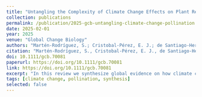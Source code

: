 ```yaml
---
title: "Untangling the Complexity of Climate Change Effects on Plant Reproductive Traits and Pollinators: A Systematic Global Synthesis"
collection: publications
permalink: /publication/2025-gcb-untangling-climate-change-pollination
date: 2025-02-01
year: 2025
venue: "Global Change Biology"
authors: "Martén-Rodríguez, S.; Cristobal-Pérez, E. J.; de Santiago-Hernández, M. H.; Huerta-Ramos, G.; Clemente-Martínez, L.; Krupnick, G.; Taylor, O.; Lopezaraiza-Mikel, M.; Balvino-Olvera, F. J.; Sentíes-Aguilar, E. M.; Díaz-Infante, S.; Aguirre Jaimes, A.; Novais, S.; Cortés-Flores, J.; Lobo-Segura, J.; Fuchs, E. J.; Delgado-Carrillo, O.; Ruiz-Mercado, I.; Sáyago-Lorenzana, R.; Pérez-Arroyo, K.; Quesada, M."
citation: "Martén-Rodríguez, S., Cristobal-Pérez, E. J., de Santiago-Hernández, M. H., <b>Huerta-Ramos, G.</b>, Clemente-Martínez, L., Krupnick, G., Taylor, O., Lopezaraiza-Mikel, M., Balvino-Olvera, F. J., Sentíes-Aguilar, E. M., Díaz-Infante, S., Aguirre Jaimes, A., Novais, S., Cortés-Flores, J., Lobo-Segura, J., Fuchs, E. J., Delgado-Carrillo, O., Ruiz-Mercado, I., Sáyago-Lorenzana, R., Pérez-Arroyo, K., & Quesada, M. (2025). Untangling the complexity of climate change effects on plant reproductive traits and pollinators: A systematic global synthesis. Global Change Biology, 31(2), e70081. https://doi.org/10.1111/gcb.70081"
doi: 10.1111/gcb.70081
paperurl: https://doi.org/10.1111/gcb.70081
link: https://doi.org/10.1111/gcb.70081
excerpt: "In this review we synthesize global evidence on how climate change alters plant reproductive traits and pollinators—timing, floral rewards, and interactions—highlighting major gaps in tropical systems."
tags: [climate change, pollination, synthesis]
selected: false
---
```

